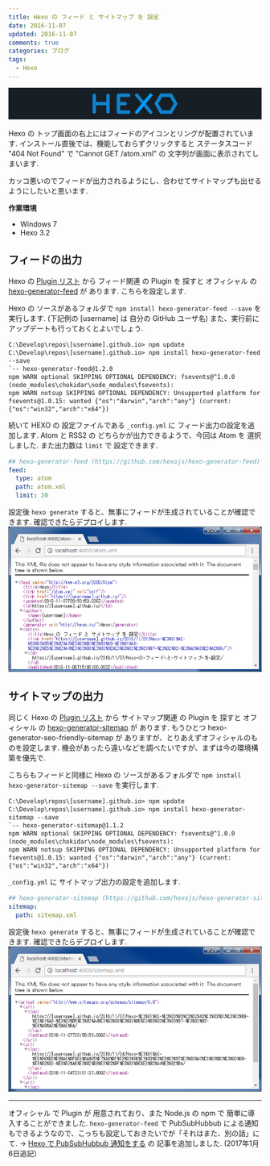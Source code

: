 ```yaml
---
title: Hexo の フィード と サイトマップ を 設定
date: 2016-11-07
updated: 2016-11-07
comments: true
categories: ブログ
tags:
  - Hexo
---
```


![](/assets/hexo/hexo-3.2.png "Hexo")

Hexo の トップ画面の右上にはフィードのアイコンとリングが配置されています. インストール直後では、機能しておらずクリックすると ステータスコード "404 Not Found" で "Cannot GET /atom.xml" の 文字列が画面に表示されてしまいます.

カッコ悪いのでフィードが出力されるようにし、合わせてサイトマップも出せるようにしたいと思います.

**作業環境**
- Windows 7
- Hexo 3.2


## フィードの出力
Hexo の [Plugin リスト](https://hexo.io/plugins/) から フィード関連 の Plugin を 探すと オフィシャル の [hexo-generator-feed](https://github.com/hexojs/hexo-generator-feed) が あります. こちらを設定します.

Hexo の ソースがあるフォルダで `npm install hexo-generator-feed --save` を実行します. (下記例の [username] は 自分の GitHub ユーザ名)
また、実行前にアップデートも行っておくとよいでしょう.
```shell-session
C:\Develop\repos\[username].github.io> npm update
C:\Develop\repos\[username].github.io> npm install hexo-generator-feed --save
`-- hexo-generator-feed@1.2.0
npm WARN optional SKIPPING OPTIONAL DEPENDENCY: fsevents@^1.0.0 (node_modules\chokidar\node_modules\fsevents):
npm WARN notsup SKIPPING OPTIONAL DEPENDENCY: Unsupported platform for fsevents@1.0.15: wanted {"os":"darwin","arch":"any"} (current: {"os":"win32","arch":"x64"})
```

続いて HEXO の 設定ファイルである `_config.yml` に フィード出力の設定を追加します.
Atom と RSS2 の どちらかが出力できるようで、今回は Atom を 選択しました. また出力数は `limit` で 設定できます.
```yaml
## hexo-generator-feed (https://github.com/hexojs/hexo-generator-feed)
feed:
  type: atom
  path: atom.xml
  limit: 20
```

設定後 `hexo generate` すると、無事にフィードが生成されていることが確認できます. 確認できたらデプロイします.
![](/assets/hexo/hexo-feed.png)


## サイトマップの出力
同じく Hexo の [Plugin リスト](https://hexo.io/plugins/) から サイトマップ関連 の Plugin を 探すと オフィシャル の [hexo-generator-sitemap](https://github.com/hexojs/hexo-generator-sitemap) が あります. もうひとつ hexo-generator-seo-friendly-sitemap が ありますが、とりあえずオフィシャルのものを設定します.
機会があったら違いなどを調べたいですが、まずは今の環境構築を優先で.

こちらもフィードと同様に Hexo の ソースがあるフォルダで `npm install hexo-generator-sitemap --save` を実行します.
```shell-session
C:\Develop\repos\[username].github.io> npm update
C:\Develop\repos\[username].github.io> npm install hexo-generator-sitemap --save
`-- hexo-generator-sitemap@1.1.2
npm WARN optional SKIPPING OPTIONAL DEPENDENCY: fsevents@^1.0.0 (node_modules\chokidar\node_modules\fsevents):
npm WARN notsup SKIPPING OPTIONAL DEPENDENCY: Unsupported platform for fsevents@1.0.15: wanted {"os":"darwin","arch":"any"} (current: {"os":"win32","arch":"x64"})
```

`_config.yml` に サイトマップ出力の設定を追加します.
```yaml
## hexo-generator-sitemap (https://github.com/hexojs/hexo-generator-sitemap)
sitemap:
  path: sitemap.xml
```

設定後 `hexo generate` すると、無事にフィードが生成されていることが確認できます. 確認できたらデプロイします.
![](/assets/hexo/hexo-sitemap.png)



- - - -
オフィシャル で Plugin が 用意されており、また Node.js の npm で 簡単に導入することができました.
`hexo-generator-feed` で PubSubHubbub による通知もできるようなので、こっちも設定しておきたいでが「それはまた、別の話」にて.
→ [Hexo で PubSubHubbub 通知をする](/2017/01/06/HexoでPubSubHubbub通知をする/) の 記事を追加しました. (2017年1月6日追記）